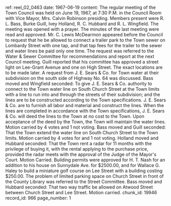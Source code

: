 ref: reel_02_0463
date: 1967-06-19
content: The regular meeting of the Town Council was held on June 19, 1967, at 7:30 P.M. in the Council Room with Vice Mayor, Mrs. Calvin Robinson presiding. Members present were R. L. Bass, Burke Guill, Ivey Holland, R. C. Hubbard and R. L. Wingfield. The meeting was opened with a prayer. 
The minutes of the last meeting were read and approved. Mr. C. Lewis McDearmon appeared before the Council to request that he be allowed to connect a trailer park to the Town sewer on Lombardy Street with one tap, and that tap fees for the trailer to the sewer and water lines be paid only one time. The request was referred to the Water & Sewer Committee for recommendations and report at the next Council meeting. 
Guill reported that his committee has approved a street light on Lee-Grant Avenue and one on High Street. The exact locations are to be made later. 
A request from J. E. Sears & Co. for Town water at their subdivision on the south side of Highway No. 64 was discussed. 
Bass moved and Wingfield seconded: To give J. E. Sears & Co. authority to connect to the Town water line on South Church Street at the Town limits with a line to run into and through the streets of their subdivision; and the lines are to be constructed according to the Town specifications. J. E. Sears & Co. are to furnish all labor and material and construct the lines. When the lines are completed in accordance with the Town specifications, J. E. Sears & Co. will deed the lines to the Town at no cost to the Town. Upon acceptance of the deed by the Town, the Town will maintain the water lines. Motion carried by 4 votes and 1 not voting. 
Bass moved and Guill seconded: That the Town extend the water line on South Church Street to the Town limits. Motion carried by 4 votes for and 1 not voting. 
Holland moved and Hubbard seconded: That the Town rent a radar for 11 months with the privilege of buying it, with the rental applying to the purchase price, provided the radar meets with the approval of the Judge of the Mayor's Court. Motion Carried. 
Building permits were approved for H. T. Nash for an addition to his house on Sunnydale Ave. for $2500.00, and for Wallace G. Haley to build a miniature golf course on Lee Street with a building costing $250.00. 
The problem of limited parking space on Church Street in front of the County Library was referred to the Street Committee. 
Bass moved and Hubbard seconded: That two way traffic be allowed on Atwood Street between Church Street and Lee Street. Motion carried.
chunk_id: 19946
record_id: 966
page_number: 1

